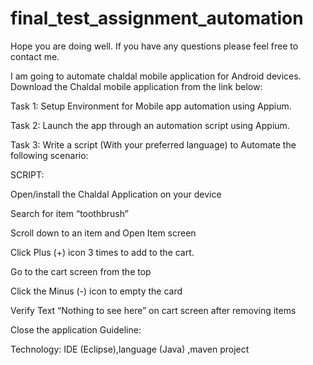 # final_test_assignment_automation

Hope you are doing well.
If you have any questions please feel free to contact me.

I am going to automate chaldal mobile application for Android devices. Download the Chaldal mobile application from the link below:

Task 1: Setup Environment for Mobile app automation using Appium. 

Task 2: Launch the app through an automation script using Appium.

Task 3: Write a script (With your preferred language) to Automate the following scenario: 

SCRIPT:

Open/install the Chaldal Application on your device 

Search for item “toothbrush” 

Scroll down to an item and Open Item screen 

Click Plus (+) icon 3 times to add to the cart. 

Go to the cart screen from the top 

Click the Minus (-) icon to empty the card 

Verify Text “Nothing to see here” on cart screen after removing items 

Close the application Guideline: 

Technology:
IDE (Eclipse),language (Java) ,maven project
